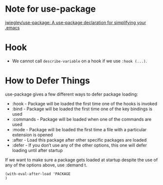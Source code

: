 # Note for use-package

[jwiegley/use-package: A use-package declaration for simplifying your .emacs](https://github.com/jwiegley/use-package?tab=readme-ov-file#magic-handlers)

# Hook

- We cannot call `describe-variable` on a hook if we use `:hook (...)`.

# How to Defer Things

use-package gives a few different ways to defer package loading:
- :hook - Package will be loaded the first time one of the hooks is invoked
- :bind - Package will be loaded the first time one of the key bindings is used
- :commands - Package will be loaded when one of the commands are used
- :mode - Package will be loaded the first time a file with a particular extension is opened
- :after - Load this package after other specific packages are loaded
- :defer - If you don’t use any of the other options, this one will defer loading until after startup

If we want to make sure a package gets loaded at startup despite the use of any of the options
above, use :demand t.

```
(with-eval-after-load 'PACKAGE
)
```
